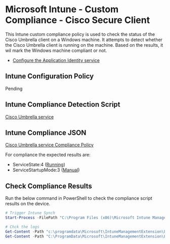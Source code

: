 # Microsoft Intune - Custom Compliance - Cisco Secure Client

This Intune custom compliance policy is used to check the status of the Cisco Umbrella client on a Windows machine. It attempts to detect whether the Cisco Umbrella client is running on the machine. Based on the results, it wil mark the Windows machine compliant or not.

- [Configure the Application Identity service](https://learn.microsoft.com/en-us/windows/security/application-security/application-control/windows-defender-application-control/applocker/configure-the-application-identity-service)

## Intune Configuration Policy

Pending

## Intune Compliance Detection Script

[Cisco Umbrella service](./Detect-Cisco-Umbrella.ps1)

## Intune Compliance JSON

[Cisco Umbrella service Compliance Policy](./Detect-Cisco-Umbrella.json)

For compliance the expected results are:

- ServiceState:4 ([Running](https://learn.microsoft.com/en-us/dotnet/api/system.serviceprocess.servicecontrollerstatus?view=dotnet-plat-ext-8.0))
- ServiceStartupMode:3 ([Manual](https://learn.microsoft.com/en-us/dotnet/api/system.serviceprocess.servicestartmode?view=dotnet-plat-ext-8.0))

## Check Compliance Results

Run the below command in PowerShell to check the compliance script results on the device.

```powershell
# Trigger Intune Synch
Start-Process -FilePath "C:\Program Files (x86)\Microsoft Intune Management Extension\Microsoft.Management.Services.IntuneWindowsAgent.exe" -ArgumentList intunemanagementextension://synccompliance
```

```powershell
# Chck the logs
Get-Content -Path "c:\programdata\Microsoft\IntuneManagementExtension\Logs\AgentExecutor.log" | Select-String -Pattern 'ServiceState|ServiceStartupMode'
Get-Content -Path "C:\ProgramData\Microsoft\IntuneManagementExtension\Logs\HealthScripts.log" | Select-String -Pattern 'ServiceState|ServiceStartupMode'
```
